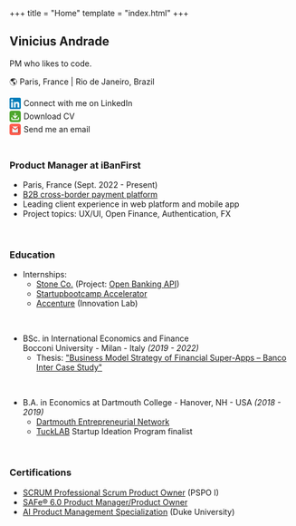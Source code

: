 +++
title = "Home"
template = "index.html"
+++

## Vinicius Andrade
PM who likes to code.

🌎 Paris, France | Rio de Janeiro, Brazil

<a href="https://www.linkedin.com/in/vinicius-saraiva/" style="display: inline-flex; align-items: center; text-decoration: none;">
  <img src="/images/linkedin.png" alt="LinkedIn" width="20" height="20" style="margin-right: 5px; border: none; border-radius: 1px;">
  <span>Connect with me on LinkedIn</span>
</a>

<br>

<a href="/files/Forever-young-Bob-Dylan-lyrics.pdf" style="display: inline-flex; align-items: center; text-decoration: none;">
  <img src="/images/download.png" alt="Download" width="20" height="20" style="margin-right: 5px; border: none; border-radius: 4px;">
  <span>Download CV</span>
</a>

<br>

<a href="mailto:v.saraiva.andrade@gmail.com" style="display: inline-flex; align-items: center; text-decoration: none;">
  <img src="/images/email.png" alt="Email" width="20" height="20" style="margin-right: 5px; border: none; border-radius: 4px;">
  <span>Send me an email</span>
</a>

<br>
<br>


### Product Manager at iBanFirst
- Paris, France (Sept. 2022 - Present)
- [B2B cross-border payment platform](https://www.ibanfirst.com/)
- Leading client experience in web platform and mobile app
- Project topics: UX/UI, Open Finance, Authentication, FX

<br>

### Education
- Internships:
  - [Stone Co.](https://investors.stone.co/) (Project: [Open Banking API](https://docs.openbank.stone.com.br/))
  - [Startupbootcamp Accelerator](https://www.startupbootcamp.org/)
  - [Accenture](https://www.accenture.com/us-en/services/about/accenture-customer-innovation-network-milan) (Innovation Lab)

<br>

- BSc. in International Economics and Finance  
  Bocconi University - Milan - Italy _(2019 - 2022)_
  - Thesis: ["Business Model Strategy of Financial Super-Apps – Banco Inter Case Study"](/thesis)

<br>

- B.A. in Economics at Dartmouth College - Hanover, NH - USA _(2018 - 2019)_
  - [Dartmouth Entrepreneurial Network](https://magnuson.dartmouth.edu/experiential-learning-2/)
  - [TuckLAB](https://magnuson.dartmouth.edu/tucklab-3/) Startup Ideation Program finalist

<br>

### Certifications
- [SCRUM Professional Scrum Product Owner](https://www.credly.com/badges/19100cdc-f29a-4272-ba95-2810e33a9299/public_url) (PSPO I)
- [SAFe® 6.0 Product Manager/Product Owner](https://www.credly.com/badges/ce4d43d0-8404-4e98-910b-a33508f98f17/public_url)
- [AI Product Management Specialization](https://www.coursera.org/account/accomplishments/specialization/H4NB34M5Y9V4) (Duke University)